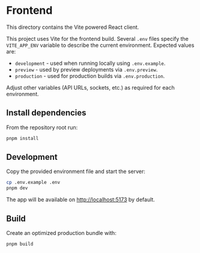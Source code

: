 # Frontend

This directory contains the Vite powered React client.

This project uses Vite for the frontend build. Several `.env` files specify the `VITE_APP_ENV` variable to describe the current environment. Expected values are:

- `development` - used when running locally using `.env.example`.
- `preview` - used by preview deployments via `.env.preview`.
- `production` - used for production builds via `.env.production`.

Adjust other variables (API URLs, sockets, etc.) as required for each environment.

## Install dependencies

From the repository root run:

```bash
pnpm install
```

## Development

Copy the provided environment file and start the server:

```bash
cp .env.example .env
pnpm dev
```

The app will be available on <http://localhost:5173> by default.

## Build

Create an optimized production bundle with:

```bash
pnpm build
```
